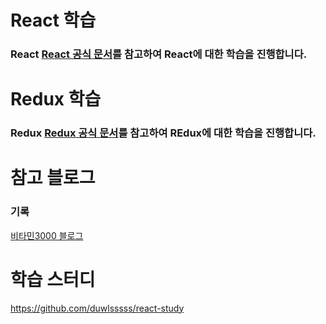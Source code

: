 # React 학습

### React [React 공식 문서](https://ko.react.dev/learn)를 참고하여 React에 대한 학습을 진행합니다. 

# Redux 학습
### Redux [Redux 공식 문서](https://ko.redux.js.org/)를 참고하여 REdux에 대한 학습을 진행합니다.


# 참고 블로그

### 기록 

[비타민3000 블로그](https://vitamin3000.tistory.com/category/React%20%EA%B3%B5%EC%8B%9D%20%ED%99%88%ED%8E%98%EC%9D%B4%EC%A7%80%20%EB%94%B0%EB%9D%BC%ED%95%98%EA%B8%B0)

# 학습 스터디

https://github.com/duwlsssss/react-study
